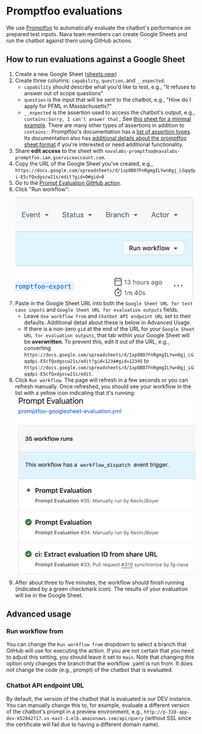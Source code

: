 # Promptfoo evaluations

We use [Promptfoo](https://promptfoo.dev) to automatically evaluate the chatbot's performance on prepared test inputs. Nava team members can create Google Sheets and run the chatbot against them using GitHub actions.

## How to run evaluations against a Google Sheet

1. Create a new Google Sheet ([sheets.new](https://sheets.new)) 
1. Create three columns: `capability`, `question`, and `__expected`.
    - `capability` should describe what you'd like to test, e.g., "It refuses to answer out of scope questions"
    - `question` is the input that will be sent to the chatbot, e.g., "How do I apply for PFML in Massachusetts?"
    - `__expected` is the assertion used to access the chatbot's output, e.g., `contains:Sorry, I can't answer that.`
See [this sheet for a minimal example](https://docs.google.com/spreadsheets/d/1xpOBO7FnRgmgILYwn0gj_LGqqdpi-E5cfQxdgscw21s/edit?gid=0#gid=0). There are many other types of assertions in addition to `contains:`: Promptfoo's documentation has a [list of assertion types](https://www.promptfoo.dev/docs/configuration/expected-outputs/#assertion-types). Its documentation also has [additional details about the promptfoo sheet format](https://www.promptfoo.dev/docs/configuration/parameters/#import-from-csv) if you're interested or need additional functionality.
1. Share **edit access** to the sheet with `navalabs-promptfoo@navalabs-promptfoo.iam.gserviceaccount.com`.
1. Copy the URL of the Google Sheet you've created, e.g., `https://docs.google.com/spreadsheets/d/1xpOBO7FnRgmgILYwn0gj_LGqqdpi-E5cfQxdgscw21s/edit?gid=0#gid=0`
1. Go to the [Prompt Evaluation GitHub action](https://github.com/navapbc/labs-decision-support-tool/actions/workflows/promptfoo-googlesheet-evaluation.yml).
1. Click "Run workflow":
![Run workflow button in GitHub Actions](promptfoo-evaluations-run-workflow.png)
1. Paste in the Google Sheet URL into both the  `Google Sheet URL for test case inputs` and `Google Sheet URL for evaluation outputs` fields.
    - Leave `Use workflow from` and `Chatbot API endpoint URL` set to their defaults. Additional detail about these is below in Advanced Usage.
    - If there is a non-zero `gid` at the end of the URL for your `Google Sheet URL for evaluation outputs`, that tab within your Google Sheet will be **overwritten**. To prevent this, edit it out of the URL, e.g., converting `https://docs.google.com/spreadsheets/d/1xpOBO7FnRgmgILYwn0gj_LGqqdpi-E5cfQxdgscw21s/edit?gid=1234#gid=12345` to `https://docs.google.com/spreadsheets/d/1xpOBO7FnRgmgILYwn0gj_LGqqdpi-E5cfQxdgscw21s/edit`.
1. Click `Run workflow`. The page will refresh in a few seconds or you can refresh manually. Once refreshed, you should see your workflow in the list with a yellow icon indicating that it's running: 
![Example list of running workflows](promptfoo-evaluation-running-workflows.png)
1. After about three to five minutes, the workflow should finish running (indicated by a green checkmark icon). The results of your evaluation will be in the Google Sheet.

## Advanced usage

### Run workflow from

You can change the `Run workflow from` dropdown to select a branch that GitHub will use for executing the action. If you are not certain that you need to adjust this setting, you should leave it set to `main`. Note that changing this option only changes the branch that the workflow .yaml is run from. It does not change the code (e.g., prompt) of the chatbot that is evaluated.

### Chatbot API endpoint URL

By default, the version of the chatbot that is evaluated is our DEV instance. You can manually change this to, for example, evaluate a different version of the chatbot's prompt in a preview environment, e.g., `http://p-310-app-dev-652842717.us-east-1.elb.amazonaws.com/api/query` (without SSL since the certificate will fail due to having a different domain name).
